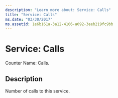 ```yaml
---
description: "Learn more about: Service: Calls"
title: "Service: Calls"
ms.date: "03/30/2017"
ms.assetid: 1e6b161a-3a12-4106-a092-3eeb219fc9bb
---
```

# Service: Calls

Counter Name: Calls.  
  
## Description  

 Number of calls to this service.
